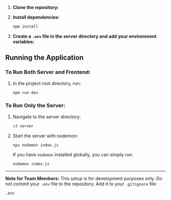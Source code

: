 1. **Clone the repository:**


2. **Install dependencies:**
    ```bash
    npm install
    ```

3. **Create a `.env` file in the server directory and add your environment variables:**

## Running the Application

### To Run Both Server and Frontend:

1. In the project root directory, run:
    ```bash
    npm run dev
    ```

### To Run Only the Server:

1. Navigate to the server directory:
    ```bash
    cd server
    ```

2. Start the server with nodemon:
    ```bash
    npx nodemon index.js
    ```
    If you have `nodemon` installed globally, you can simply run:
    ```bash
    nodemon index.js
    ```

---

**Note for Team Members:** This setup is for development purposes only. Do not commit your `.env` file to the repository. Add it to your `.gitignore` file:
```gitignore
.env

